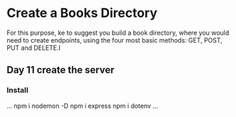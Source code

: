 # Create a Books Directory 
For this purpose, ke to suggest you build a book directory, 
where you would need to create endpoints, using the four 
most basic methods: GET, POST, PUT and DELETE.I

## Day 11 create the server

### Install
...
npm i nodemon -D
npm i express
npm i dotenv
...
